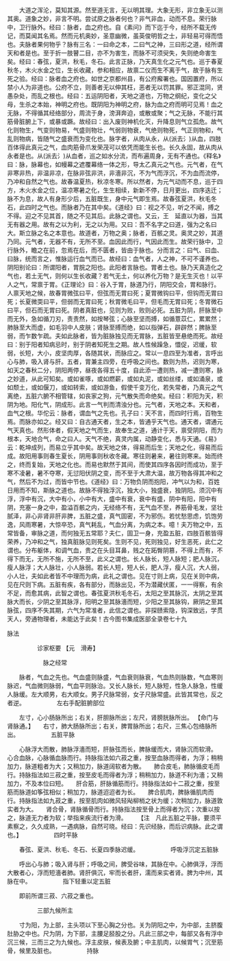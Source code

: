 <!-- { "loadSidebar": true } -->
　　大道之浑沦，莫知其源。然至道无言，无以明其理。大象无形，非立象无以测其奥。道象之妙，非言不明。尝试原之脉者何也？非气非血，动而不息。荣行脉中，卫行脉外。经曰：脉者，血之府也。自《素问》而下迄于今，经所不载无传记，而莫闻其名焉。然而元机奥妙，圣意幽微，虽英俊明哲之士，非轻易可得而悟也。夫脉者果何物乎？脉有三名：一曰命之本，二曰气之神，三曰形之道，经所谓天和者是也。至于折一肢瞽二目，亦不为害生，而脉不可须臾失，失则绝命害生矣。经曰：春弦，夏洪，秋毛，冬石。此言正脉，乃天真生化之元气也。巡于春夏秋冬，木火水金之位，生长收藏，参和相应，故禀二仪而生不离于气，故于脉有生死之验。经曰：脉者血之府也。如世之京都州县，有公府廨署也。国因置府，所以禁小人为非道也。公府不立，则善者无以伸其枉，恶者无以罚其罪。邪正混同，贤愚杂处，而乱之根也。经曰：五运阴阳者，天地之道也，万物之纲纪，变化之父母，生杀之本始，神明之府也。既阴阳为神明之府，脉为血之府而明可见焉！血之无脉，不得循其经络部分，周流于身，滂湃奔迫，或散或聚；气之无脉，不能行其筋骨脏腑上下，或暴或蹶。故经曰：出入废则神机化灭，升降息则气立孤危。故气化则物生，气变则物易，气盛则物壮，气弱则物衰，气绝则物死，气正则物和，气乱则物病，皆随气之盛衰而为变化也。脉字者，从肉从永，从(派去氵)从血，四肢百体得此真元之气，血肉筋骨爪发荣茂可以依凭而能生长也。长久永固，故从肉从永者是也。从(派去氵)从血者，巡之如水分流，而布遍周身，无有不通也。《释名》曰：脉，脉幕也，如幔幕之遮覆幕络一体之形，导太乙真元之气也。元气者，在气非寒非热，非温非凉，在脉非弦非洪，非濇非沉，不为气而浮沉，不为血而流停，乃冲和自然之气也。故春温夏热，秋凉冬寒。所以然者，为元气动而不息，巡于四方，木火水金之位，温凉寒暑之化，生生相续，新新不停，日月更出，四序迭迁；脉不为息，故人有身形少后，五脏既生，身中元气即生焉。故春弦夏洪，秋毛冬石，此四时之气也。而脉者乃在其中矣。《道经》曰：视之不见，听之不闻，搏之不得。迎之不见其首，随之不见其后。此脉之谓也。又云，王　延直以为器，当其无有器之用。故有之以为利，无之以为用。又曰：吾不名字之曰道，强为之名曰大。斯立脉之名之本意也。故道者，万物之奥；脉者，百骸之灵。奥灵之妙，其道乃同。元气者，无器不有，无所不至。血因此而行，气因此而生。故荣行脉中，卫行脉外，瞻之在前，忽焉在后，而不匮者，皆由于脉也。分而言之：曰气、曰血、曰脉，统而言之，惟脉运行血气而已。故经曰：血气者，人之神，不可不谨养也。阴阳别论曰：所谓阳者，胃脘之阳也。此阳者言脉也。胃者土也。脉乃天真造化之气也，若土无气，则何以生长收藏？若气无土，何以养化万物？是无生灭也！以平人之气，常禀于胃。《正理论》曰：谷入于胃，脉道乃行，阴阳交会，胃和脉行。人禀天地之候，故春胃微弦曰平，但弦而无胃曰死；夏胃微钩曰平，但钩而无胃曰死；长夏微耎曰平，但弱而无胃曰死；秋胃微毛曰平，但毛而无胃曰死；冬胃微石曰平，但石而无胃曰死。阴者真脏也，见则为败，败则必死。五脏为阴，肝脉至中而无外，急如循刀刃，责责然，如按琴弦；心脉至坚而搏，如循薏苡仁，累累然；肺脉至大而虚，如毛羽中人皮肤；肾脉至搏而绝，如以指弹石，辟辟然；脾脉至弱，而乍数乍疏。夫如此脉者，皆为脏脉独见而无胃脉，五脏皆至悬绝而死。故经曰：别于阳者知病忌时，别于阴者知死生之期。故人性候躁急，懁促，迟缓，软弱，长短，大小，皮坚肉厚，各随其状，而脉应之。常以一息四至为准者，言呼出心与肺，吸入肾与肝。五者，胃兼主四旁，在呼吸之间也。数则为热，迟则为寒，如天之春秋二分，阴阳两停，昼夜各得五十度，自此添一遭则热，减一遭则寒，脉之妙道，从此可知矣。或如雀啄，或如燃薪，或如丸泥，或如丝缕，或如涌泉，或如颓土，或如偃刀，或如转索，或如游鱼，假使千变万化，若失常者，乃真元之气离绝，五脏六腑不相管辖，如丧家之狗，元气散失而命绝矣。经曰：积阳为天，积阴为地。阳化气，阴成形。此言一气判而清浊分也。元气者，天地之本。天和者，血气之根。华佗云：脉者，谓血气之先也。孔子曰：天不言，而四时行焉，百物生焉。而脉亦如之。经又曰：自古通天者，生之本，皆通乎天气也。通天者，谓通元气天真也。然形体者，假天地之气而生，故奉生之道，通计于天，禀受阴阳，而为根本，天地合气，命之曰人。天气不绝，真灵内属，动静变化，悉与天通。《易》云：乾坤成列，而易立乎其中矣。故天地之体，得易而后生；天地之化，得易而后成。故阳用事则春生夏长，阴用事则秋收冬藏。寒往则暑来，暑往则寒来。始而终之，终而复始，天地之化也。而易也默然于其间，而使其四序各因时而成功，至于寒不凌暑，暑不夺寒，无愆阳伏阴之变，而不至于大肃大温，故万物各得其冲和之气，然后不为过，而皆中节也。《道经》曰：万物负阴而抱阳，冲气以为和，百姓日用而不知，斯脉之道也。故脉不得独浮沉，独大小，独盛衰，独阴阳。须沉中有浮，浮中有沉，大中有小，小中有大，盛中有衰，衰中有盛，阴中有阳，阳中有阴，充塞一身之中，盈溢百骸之内，无经络不有，无气血不至，养筋骨毛发，坚壮腻泽，非心非肾非肝非脾，五脏之盛，真气固密，不为邪伤。若忧愁思虑，饥饱劳逸，风雨寒暑，大惊卒恐，真气耗乱，气血分离，为病之本。噫！夫万物之中，五常皆备，审脉之道，而何独无五常耶？夫仁，固卫一身，充盈五脏，四肢百骸皆得荣养，乃冲和之气，独真脏脉见则死矣。生则不见，死则独见，好生恶死，此仁之谓也。分布躯体，和调气血，贵之在头目耳鼻，贱之在跖臀阴篡，不得上而有，不得下而无，无所不施，无所不至，此义之谓也。长人脉长，短人脉短；肥人脉沉，瘦人脉浮；大人脉壮，小人脉弱。若长人短，短人长，肥人浮，瘦人沉，大人弱，小人壮，夫如此者皆不中理而为病，此礼之谓也。见在寸则上病，见在关则中病，见在尺则下病。五脏有疾，各有部分，而脉出见，不为潜藏伏匿，一一得察，有余不足，而愈其病，此智之谓也。春弦夏洪秋毛冬石，太阳之至其脉沉，太阴之至其脉大而长，少阴之至其脉浮，阳明之至其脉濇而短，少阳之至其脉钩，厥阴之至其脉弦，四序不失其期，六气为常准者，此信之谓也。非探赜索隐，钩深致远，学贯天人，旁通物理者，未能达于此矣！古今图书集成医部全录卷七十九

脉法

　　　　　诊家枢要 【元　滑寿】

　　　　　　脉之经常

　　脉者，气血之先也。气血盛则脉盛，气血衰则脉衰，气血热则脉数，气血寒则脉迟，气血微则脉弱，气血平则脉治。又长人脉长，短人脉短，性急人脉急，性缓人脉缓。左大顺男，右大顺女。男子尺脉常弱，女子尺脉常盛。此皆其常也，反之者逆。
　　　　　左右手配脏腑部位

　　左寸，心小肠脉所出；右关，肝胆脉所出；左尺，肾膀胱脉所出。 【命门与肾脉通。】　　右寸，肺大肠脉所出；右关，脾胃脉所出；右尺，三焦心包络脉所出。
　　　　　五脏平脉

　　心脉浮大而散，肺脉浮濇而短，肝脉弦而长，脾脉缓而大，肾脉沉而软滑。　　心合血脉，心脉循血脉而行。持脉指法如六菽之重，按至血脉而得者，为浮；稍稍加力，脉道粗者为大；又稍加力，脉道阔软者为散。　　肺合皮毛，肺脉循皮毛而行。持脉指法如三菽之重，按至皮毛而得者为浮；稍稍加力，脉道不利为濇；又稍加力，不及本位曰短。　　肝合筋，肝脉循筋而行。持脉指法如十二菽之重，按至筋而脉道如筝弦相似；稍加力，脉道迢迢者为长。　　脾合肌肉，脾脉循肌肉而行。持脉指法如九菽之重，按至肌肉如微风轻飐柳梢之状为缓；次稍加力，脉道敦实者为大。　　肾合骨，肾脉循骨而行。持脉指法按至骨上而得者为沉；次重以按之，脉道无力者为软；举指来疾流行者为滑。　　 【注　凡此五脏之平脉，要须平素察之，久久成熟，一遇病脉，自然可晓。经曰：先识经脉，而后识病脉。此之谓也。】
　　　　　四时平脉

　　春弦、夏洪、秋毛、冬石、长夏四季脉迟缓。
　　　　　呼吸浮沉定五脏脉

　　呼出心与肺；吸入肾与肝；呼吸之间，脾受谷味，其脉在中。心肺俱浮，浮而大散者心，浮而短濇者肺。肾肝俱沉，牢而长者肝，濡而来实者肾。脾为中州，其脉在中。
　　　　　指下轻重以定五脏

　　即前所谓三菽、六菽之重也。

　　　　　三部九候所主

　　寸为阳，为上部，主头项以下至心胸之分也。关为阴阳之中，为中部，主脐腹肚胁之中也。尺为阴，为下部，主腰足胫股之分。凡此三部之中，每部又各有浮中沉三候，三而三之为九候也。浮主皮肤，候表及腑；中主肌肉，以候胃气；沉至筋骨，候里及脏也。
　　　　　持脉

